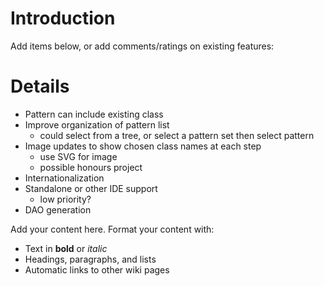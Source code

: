 # Introduction #

Add items below, or add comments/ratings on existing features:


# Details #

  * Pattern can include existing class
  * Improve organization of pattern list
    * could select from a tree, or select a pattern set then select pattern
  * Image updates to show chosen class names at each step
    * use SVG for image
    * possible honours project
  * Internationalization
  * Standalone or other IDE support
    * low priority?
  * DAO generation

Add your content here.  Format your content with:
  * Text in **bold** or _italic_
  * Headings, paragraphs, and lists
  * Automatic links to other wiki pages